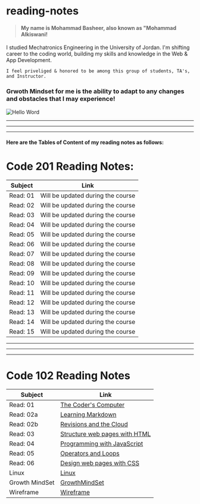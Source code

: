 # reading-notes

>#### My name is Mohammad Basheer, also known as "Mohammad Alkiswani!
 I studied Mechatronics Engineering in the University of Jordan. I'm shifting career to the coding world, building my skills and knowledge in the Web & App Development.
    
    I feel priveliged & honored to be among this group of students, TA's, and Instructor.

### Grwoth Mindset for me is the ability to adapt to any changes and obstacles that I may experience!

![Hello Word](https://lauruscollege.edu/wp-content/uploads/2020/03/LaurusCollegGrowthMindsetFeatureImagev01-1024x614.jpg)

_________________________________________________
_________________________________________________
_________________________________________________

#### Here are the Tables of Content of my reading notes as follows:
# Code 201 Reading Notes:
| Subject    |  Link|
| ---------  | ------ | 
| Read: 01 | Will be updated during the course|
| Read: 02 | Will be updated during the course|
| Read: 03 | Will be updated during the course|
| Read: 04 | Will be updated during the course|
| Read: 05 | Will be updated during the course|
| Read: 06 | Will be updated during the course|
| Read: 07 | Will be updated during the course|
| Read: 08 | Will be updated during the course|
| Read: 09 | Will be updated during the course|
| Read: 10 | Will be updated during the course|
| Read: 11 | Will be updated during the course|
| Read: 12 | Will be updated during the course| 
| Read: 13 | Will be updated during the course|
| Read: 14 | Will be updated during the course|
| Read: 15 | Will be updated during the course|
_________________________________________________
_________________________________________________
_________________________________________________

# Code 102 Reading Notes

| Subject    |  Link|
| ---------  | ------ | 
| Read: 01 | [The Coder's Computer](https://basheer-mt.github.io/reading-notes/Read01) |
| Read: 02a | [Learning Markdown](https://basheer-mt.github.io/reading-notes/Read02a)| 
| Read: 02b | [Revisions and the Cloud](https://basheer-mt.github.io/reading-notes/Read02b)|
| Read: 03 | [Structure web pages with HTML](https://basheer-mt.github.io/reading-notes/Read03) |
| Read: 04 | [Programming with JavaScript](https://basheer-mt.github.io/reading-notes/Read04) |
| Read: 05 | [Operators and Loops](https://basheer-mt.github.io/reading-notes/Read05)|
| Read: 06 | [Design web pages with CSS](https://basheer-mt.github.io/reading-notes/Read06) |
| Linux | [Linux](https://basheer-mt.github.io/reading-notes/linux)|
| Growth MindSet | [GrowthMindSet](https://basheer-mt.github.io/reading-notes/GrowthMind)|
| Wireframe | [Wireframe](https://basheer-mt.github.io/wireframe/)|
